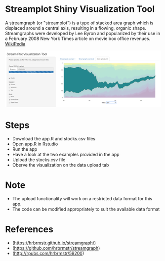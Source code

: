 # Streamplot Shiny Visualization Tool
  A streamgraph (or "streamplot") is a type of stacked area graph which is displaced around a central axis, resulting in a flowing, organic shape. Streamgraphs were developed by Lee Byron and popularized by their use in a February 2008 New York Times article on movie box office revenues. [WikiPedia](https://en.wikipedia.org/wiki/Streamgraph)
  
  ![Streamplot](./Streamplot.png "Stream plot")

# Steps
- Download the app.R and stocks.csv files
- Open app.R in Rstudio
- Run the app
- Have a look at the two examples provided in the app
- Upload the stocks.csv file 
- Oberve the visualization on the data upload tab

# Note
- The upload functionality will work on a restricted data format for this app.
- The code can be modified appropriately to suit the available data format

# References
- (https://hrbrmstr.github.io/streamgraph/)
- (https://github.com/hrbrmstr/streamgraph)
- (http://rpubs.com/hrbrmstr/59200)

